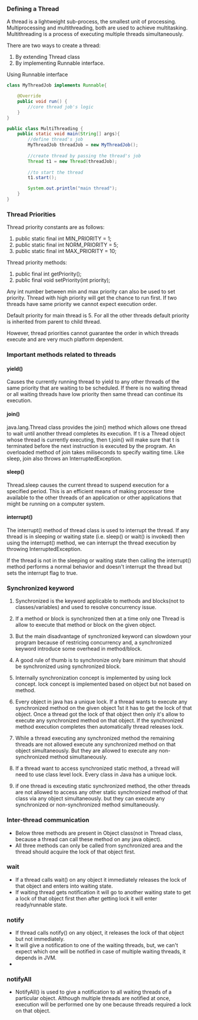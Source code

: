 ### Defining a Thread

A thread is a lightweight sub-process, the smallest unit of processing. Multiprocessing and multithreading, both are used to achieve multitasking. Multithreading is a process of executing multiple threads simultaneously.

There are two ways to create a thread:

1. By extending Thread class
2. By implementing Runnable interface.

Using Runnable interface

```Java
class MyThreadJob implements Runnable{

    @Override
    public void run() {
        //core thread job's logic
    }
}

public class MultiThreading {
    public static void main(String[] args){
        //define thread's job
        MyThreadJob threadJob = new MyThreadJob();
        
        //create thread by passing the thread's job
        Thread t1 = new Thread(threadJob);
        
        //to start the thread
        t1.start();

        System.out.println("main thread");
    }
}
```
### Thread Priorities

Thread priority constants are as follows:
1. public static final int MIN_PRIORITY = 1;
2. public static final int NORM_PRIORITY = 5;
3. public static final int MAX_PRIORITY = 10;

Thread priority methods:
1. public final int getPriority();
2. public final void setPriority(int priority);

Any int number between min and max priority can also be used to set priority. Thread with high priority will get the chance to run first. If two threads have same priority we cannot expect execution order. 

Default priority for main thread is 5. For all the other threads default priority is inherited from parent to child thread.

However, thread priorities cannot guarantee the order in which threads execute and are very much platform dependent.

### Important methods related to threads

#### yield()
Causes the currently running thread to yield to any other threads of the same priority that are waiting to be scheduled. If there is no waiting thread or all waiting threads have low priority then same thread can continue its execution.

#### join()
java.lang.Thread class provides the join() method which allows one thread to wait until another thread completes its execution. If t is a Thread object whose thread is currently executing, then t.join() will make sure that t is terminated before the next instruction is executed by the program. An overloaded method of join takes miliseconds to specify waiting time. Like sleep, join also throws an InterruptedException. 

#### sleep()
Thread.sleep causes the current thread to suspend execution for a specified period. This is an efficient means of making processor time available to the other threads of an application or other applications that might be running on a computer system.

#### interrupt()
The interrupt() method of thread class is used to interrupt the thread. If any thread is in sleeping or waiting state (i.e. sleep() or wait() is invoked) then using the interrupt() method, we can interrupt the thread execution by throwing InterruptedException.

If the thread is not in the sleeping or waiting state then calling the interrupt() method performs a normal behavior and doesn't interrupt the thread but sets the interrupt flag to true.

### Synchronized keyword

1. Synchronized is the keyword applicable to methods and blocks(not to classes/variables) and used to resolve concurrency issue.

2. If a method or block is synchronized then at a time only one Thread is allow to execute that method or block on the given object.

3. But the main disadvantage of synchronized keyword can slowdown your program because of restricing concurrency and, a synchronized keyword introduce some overhead in method/block.

4. A good rule of thumb is to synchronize only bare minimum that should be synchronized using synchronized block.

5. Internally synchronization concept is implemented by using lock concept. lock concept is implemented based on object but not based on method.

6. Every object in java has a unique lock. If a thread wants to execute any synchronized method on the given object 1st it has to get the lock of that object. Once a thread got the lock of that object then only it's allow to execute any synchronized method on that object. If the synchronized method execution completes then automatically thread releases lock.

8. While a thread executing any synchronized method the remaining threads are not allowed execute any synchronized method on that object simultaneously. But they are allowed to execute any non-synchronized method simultaneously.

9. If a thread want to access synchronized static method, a thread will need to use class level lock. Every class in Java has a unique lock.

10. if one thread is exceuting static synchronized method, the other threads are not allowed to access any other static synchronized method of that class via any object simultaneously. but they can execute any synchronized or non-synchronized method simultaneously.

### Inter-thread communication
- Below three methods are present in Object class(not in Thread class, because a thread can call these method on any java object).
- All three methods can only be called from synchronized area and the thread should acquire the lock of that object first.

### wait
- If a thread calls wait() on any object it immediately releases the lock of that object and enters into waiting state.
- If waiting thread gets notification it will go to another waiting state to get a lock of that object first then after getting lock it will enter ready/runnable state.

### notify
- If thread calls notify() on any object, it releases the lock of that object but not immediately.
- It will give a notification to one of the waiting threads, but, we can't expect which one will be notified in case of multiple waiting threads, it depends in JVM.
- 

### notifyAll
- NotifyAll() is used to give a notification to all waiting threads of a particular object. Although multiple threads are notified at once, execution will be performed one by one because threads required a lock on that object.


